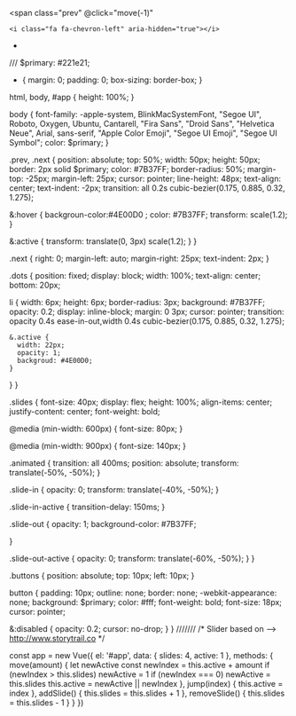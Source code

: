 <div id="app">
  
  <span
    class="prev"
    @click="move(-1)"
  >
    <i class="fa fa-chevron-left" aria-hidden="true"></i>
  </span>
  <span
    class="next"
    @click="move(1)"
  >
    <i class="fa fa-chevron-right" aria-hidden="true"></i>
  </span>
  <ul class="dots">
    <li 
      v-for="(dot, index) in slides"
      :class="{ active: ++index === active }"
      @click="jump(index)"
    ></li>
  </ul>
</div>



///
$primary: #221e21;

* {
  margin: 0;
  padding: 0;
  box-sizing: border-box;
}

html,
body,
#app {
  height: 100%;
}

body {
font-family: -apple-system, BlinkMacSystemFont, "Segoe UI", Roboto, Oxygen, Ubuntu, Cantarell, "Fira Sans", "Droid Sans", "Helvetica Neue", Arial, sans-serif, "Apple Color Emoji", "Segoe UI Emoji", "Segoe UI Symbol";
  color: $primary;
}

.prev,
.next {
  position: absolute;
  top: 50%;
  width: 50px;
  height: 50px;
  border: 2px solid $primary;
  color: #7B37FF;
  border-radius: 50%;
  margin-top: -25px;
  margin-left: 25px;
  cursor: pointer;
  line-height: 48px;
  text-align: center;
  text-indent: -2px;
  transition: all 0.2s cubic-bezier(0.175, 0.885, 0.32, 1.275);
  
  &:hover {
    backgroun-color:#4E00D0 ;
    color: #7B37FF;
    transform: scale(1.2);
  }
  
  &:active {
    transform: translate(0, 3px) scale(1.2);
  }
}

.next {
  right: 0;
  margin-left: auto;
  margin-right: 25px;
  text-indent: 2px;
}

.dots {
  position: fixed;
  display: block;
  width: 100%;
  text-align: center;
  bottom: 20px;
  
  li {
    width: 6px;
    height: 6px;
    border-radius: 3px;
    background: #7B37FF;
    opacity: 0.2;
    display: inline-block;
    margin: 0 3px;
    cursor: pointer;
    transition: opacity 0.4s ease-in-out,width 0.4s cubic-bezier(0.175, 0.885, 0.32, 1.275);
    
    &.active {
      width: 22px;
      opacity: 1;
      backgroud: #4E00D0;
    }
  }
}

.slides {
  font-size: 40px;
  display: flex;
  height: 100%;
  align-items: center;
  justify-content: center;
  font-weight: bold;
  
  @media (min-width: 600px) {
    font-size: 80px;
  }
  
  @media (min-width: 900px) {
    font-size: 140px;
  }
  
  .animated {
    transition: all 400ms;
    position: absolute;
    transform: translate(-50%, -50%);
  }
  
  .slide-in {
    opacity: 0;
    transform: translate(-40%, -50%);
  }
  
  .slide-in-active {
    transition-delay: 150ms;
  }
  
  .slide-out {
    opacity: 1;
    background-color: #7B37FF;
    
  }
  
  .slide-out-active {
    opacity: 0;
    transform: translate(-60%, -50%);
  }
}

.buttons {
  position: absolute;
  top: 10px;
  left: 10px;
}

button {
  padding: 10px;
  outline: none;
  border: none;
  -webkit-appearance: none;
  background: $primary;
  color: #fff;
  font-weight: bold;
  font-size: 18px;
  cursor: pointer;
  
  &:disabled {
    opacity: 0.2;
    cursor: no-drop;
  }
}
///////
/*
Slider based on --> http://www.storytrail.co
*/

const app = new Vue({
  el: '#app',
  data: {
    slides: 4,
    active: 1
  },
  methods: {
    move(amount) {
      let newActive
      const newIndex = this.active + amount
      if (newIndex > this.slides) newActive = 1
      if (newIndex === 0) newActive = this.slides
      this.active = newActive || newIndex
    },
    jump(index) {
      this.active = index
    },
    addSlide() {
      this.slides = this.slides + 1
    },
    removeSlide() {
      this.slides = this.slides - 1 
    }
  }
})